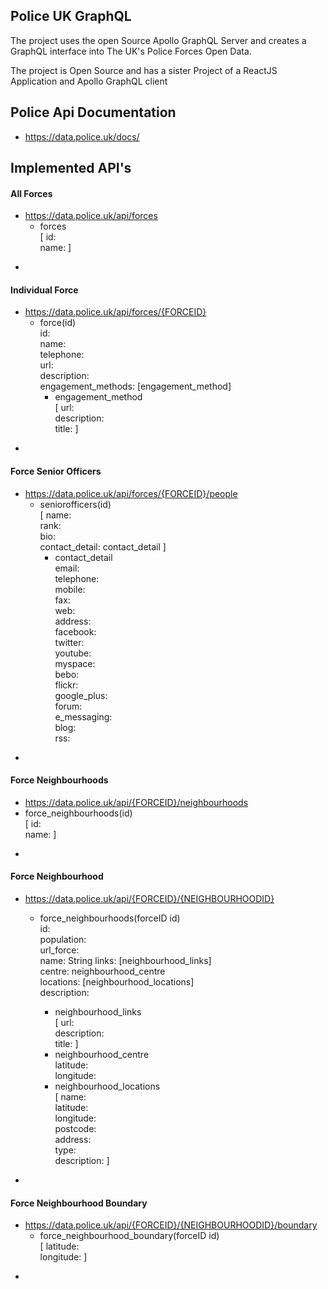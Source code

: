 ## Police UK GraphQL

The project uses the open Source Apollo GraphQL Server and creates a GraphQL interface into The UK's Police Forces Open Data.

The project is Open Source and has a sister Project of a ReactJS Application and Apollo GraphQL client

## Police Api Documentation

* <https://data.police.uk/docs/>  

## Implemented API's

#### All Forces  
* <https://data.police.uk/api/forces>  
  * forces   
    [ id:  
      name: ]  

-

#### Individual Force
* <https://data.police.uk/api/forces/{FORCEID}>  
  * force(id)  
    id:  
    name:  
    telephone:  
    url:  
    description:  
    engagement\_methods: [engagement\_method]  
     *  engagement\_method  
        [ url:   
          description:  
          title: ]   
           

-

#### Force Senior Officers
* <https://data.police.uk/api/forces/{FORCEID}/people>
  * seniorofficers(id)  
    [ name:   
      rank:  
      bio:  
      contact\_detail: contact\_detail ]  
      *  contact\_detail  
         email:  
         telephone:  
         mobile:  
         fax:  
         web:  
         address:  
         facebook:  
         twitter:  
         youtube:  
         myspace:  
         bebo:  
         flickr:  
         google\_plus:  
         forum:  
         e\_messaging:  
         blog:  
         rss:  

-

#### Force Neighbourhoods
*  <https://data.police.uk/api/{FORCEID}/neighbourhoods>
  * force_neighbourhoods(id)  
    [ id:  
      name: ]  

-

#### Force Neighbourhood
* <https://data.police.uk/api/{FORCEID}/{NEIGHBOURHOODID}>
  * force\_neighbourhoods(forceID id)   
    id:  
    population:  
    url\_force:   
    name: String
    links: [neighbourhood\_links]  
    centre: neighbourhood\_centre  
    locations: [neighbourhood\_locations]  
    description:  
    
      *  neighbourhood\_links  
         [ url:  
           description:  
           title: ]
      *  neighbourhood\_centre  
         latitude:  
         longitude:  
      *  neighbourhood\_locations  
         [ name:  
           latitude:  
           longitude:  
           postcode:  
           address:  
           type:  
           description: ]  

-
    
#### Force Neighbourhood Boundary
* <https://data.police.uk/api/{FORCEID}/{NEIGHBOURHOODID}/boundary>
  * force\_neighbourhood\_boundary(forceID id)  
  [ latitude:  
    longitude: ]  
    
-

